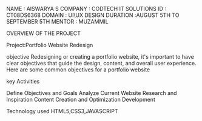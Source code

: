 NAME : AISWARYA S
COMPANY : CODTECH IT SOLUTIONS 
ID : CT08DS6368
DOMAIN : UI\UX DESIGN
DURATION :AUGUST 5TH TO SEPTEMBER 5TH
MENTOR : MUZAMMIL

OVERVIEW OF THE PROJECT 

Project:Portfolio Website Redesign 

objective 
Redesigning or creating a portfolio website, it's important to have clear objectives that guide the design, content, and overall user experience. Here are some common objectives for a portfolio website

key Activities 

Define Objectives and Goals
Analyze Current Website
Research and Inspiration
Content Creation and Optimization
Development

Technology used 
HTML5,CSS3,JAVASCRIPT
